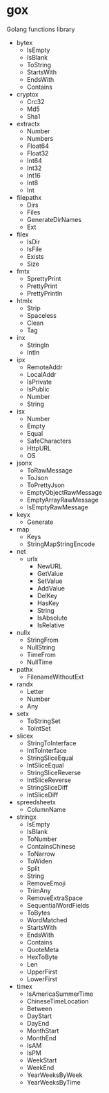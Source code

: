 gox
===

Golang functions library

- bytex
  - IsEmpty
  - IsBlank
  - ToString
  - StartsWith
  - EndsWith
  - Contains
- cryptox
  - Crc32
  - Md5
  - Sha1
- extractx
  - Number
  - Numbers
  - Float64
  - Float32
  - Int64
  - Int32
  - Int16
  - Int8
  - Int
- filepathx
  - Dirs
  - Files
  - GenerateDirNames
  - Ext
- filex
  - IsDir
  - IsFile
  - Exists
  - Size
- fmtx
  - SprettyPrint
  - PrettyPrint
  - PrettyPrintln
- htmlx
  - Strip
  - Spaceless
  - Clean
  - Tag
- inx
  - StringIn
  - IntIn
- ipx
  - RemoteAddr
  - LocalAddr
  - IsPrivate
  - IsPublic
  - Number
  - String
- isx
  - Number
  - Empty
  - Equal
  - SafeCharacters
  - HttpURL
  - OS
- jsonx
    - ToRawMessage
    - ToJson
    - ToPrettyJson
    - EmptyObjectRawMessage
    - EmptyArrayRawMessage
    - IsEmptyRawMessage
- keyx
    - Generate
- map
    - Keys
    - StringMapStringEncode
- net
    - urlx
      - NewURL
      - GetValue
      - SetValue
      - AddValue
      - DelKey
      - HasKey
      - String
      - IsAbsolute
      - IsRelative
- nullx
    - StringFrom
    - NullString
    - TimeFrom
    - NullTime
- pathx
    - FilenameWithoutExt
- randx
  - Letter
  - Number
  - Any
- setx
  - ToStringSet
  - ToIntSet
- slicex
  - StringToInterface
  - IntToInterface
  - StringSliceEqual
  - IntSliceEqual
  - StringSliceReverse
  - IntSliceReverse
  - StringSliceDiff
  - IntSliceDiff
- spreedsheetx
  - ColumnName
- stringx
  - IsEmpty
  - IsBlank
  - ToNumber
  - ContainsChinese
  - ToNarrow
  - ToWiden
  - Split
  - String
  - RemoveEmoji
  - TrimAny
  - RemoveExtraSpace
  - SequentialWordFields
  - ToBytes
  - WordMatched
  - StartsWith
  - EndsWith
  - Contains
  - QuoteMeta
  - HexToByte
  - Len
  - UpperFirst
  - LowerFirst
- timex
  - IsAmericaSummerTime
  - ChineseTimeLocation
  - Between
  - DayStart
  - DayEnd
  - MonthStart
  - MonthEnd
  - IsAM
  - IsPM
  - WeekStart
  - WeekEnd
  - YearWeeksByWeek
  - YearWeeksByTime